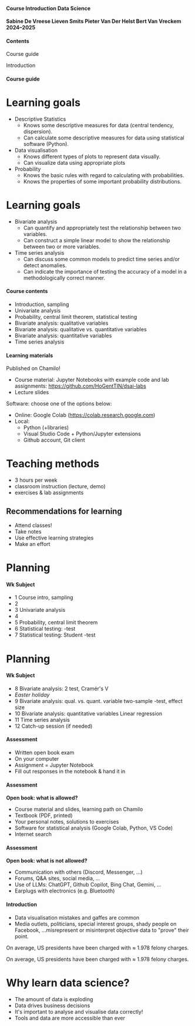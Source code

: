 #### **Course Introduction Data Science**

**Sabine De Vreese Lieven Smits Pieter Van Der Helst Bert Van Vreckem 2024–2025**

#### **Contents**

Course guide

Introduction

#### **Course guide**

# **Learning goals**

- Descriptive Statistics
	- Knows some descriptive measures for data (central tendency, dispersion).
	- Can calculate some descriptive measures for data using statistical software (Python).
- Data visualisation
	- Knows different types of plots to represent data visually.
	- Can visualize data using appropriate plots
- Probability
	- Knows the basic rules with regard to calculating with probabilities.
	- Knows the properties of some important probability distributions.

# **Learning goals**

- Bivariate analysis
	- Can quantify and appropriately test the relationship between two variables.
	- Can construct a simple linear model to show the relationship between two or more variables.
- Time series analysis
	- Can discuss some common models to predict time series and/or detect anomalies.
	- Can indicate the importance of testing the accuracy of a model in a methodologically correct manner.

#### **Course contents**

- Introduction, sampling
- Univariate analysis
- Probability, central limit theorem, statistical testing
- Bivariate analysis: qualitative variables
- Bivariate analysis: qualitative vs. quantitative variables
- Bivariate analysis: quantitative variables
- Time series analysis

#### **Learning materials**

Published on Chamilo!

- Course material: Jupyter Notebooks with example code and lab assignments: https://github.com/HoGentTIN/dsai-labs
- Lecture slides

Software: choose one of the options below:

- Online: Google Colab (https://colab.research.google.com)
- Local:
	- Python (+libraries)
	- Visual Studio Code + Python/Jupyter extensions
	- Github account, Git client

# **Teaching methods**

- 3 hours per week
- classroom instruction (lecture, demo)
- exercises & lab assignments

## **Recommendations for learning**

- Attend classes!
- Take notes
- Use effective learning strategies
- Make an effort

# **Planning**

#### **Wk Subject**

- 1 Course intro, sampling
- 2
- 3 Univariate analysis
- 4
- 5 Probability, central limit theorem
- 6 Statistical testing: -test
- 7 Statistical testing: Student -test

# **Planning**

#### **Wk Subject**

- 8 Bivariate analysis: 2 test, Cramér's V
- *Easter holiday*
- 9 Bivariate analysis: qual. vs. quant. variable two-sample -test, effect size
- 10 Bivariate analysis: quantitative variables Linear regression
- 11 Time series analysis
- 12 Catch-up session (if needed)

#### **Assessment**

- Written open book exam
- On your computer
- Assignment = Jupyter Notebook
- Fill out responses in the notebook & hand it in

#### **Assessment**

**Open book: what is allowed?**

- Course material and slides, learning path on Chamilo
- Textbook (PDF, printed)
- Your personal notes, solutions to exercises
- Software for statistical analysis (Google Colab, Python, VS Code)
- Internet search

#### **Assessment**

**Open book: what is not allowed?**

- Communication with others (Discord, Messenger, …)
- Forums, Q&A sites, social media, …
- Use of LLMs: ChatGPT, Github Copilot, Bing Chat, Gemini, …
- Earplugs with electronics (e.g. Bluetooth)

#### **Introduction**

- Data visualisation mistakes and gaffes are common
- Media outlets, politicians, special interest groups, shady people on Facebook, …misrepresent or misinterpret objective data to "prove" their point.

On average, US presidents have been charged with ≈ 1.978 felony charges.

On average, US presidents have been charged with ≈ 1.978 felony charges.

# **Why learn data science?**

- The amount of data is exploding
- Data drives business decisions
- It's important to analyse and visualise data correctly!
- Tools and data are more accessible than ever